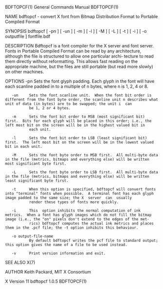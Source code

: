 BDFTOPCF(1)                                                                              General Commands Manual                                                                              BDFTOPCF(1)

NAME
       bdftopcf - convert X font from Bitmap Distribution Format to Portable Compiled Format

SYNOPSIS
       bdftopcf [ -pn ] [ -un ] [ -m ] [ -l ] [ -M ] [ -L ] [ -t ] [ -i ] [ -o outputfile ] fontfile.bdf

DESCRIPTION
       Bdftopcf  is  a font compiler for the X server and font server.  Fonts in Portable Compiled Format can be read by any architecture, although the file is structured to allow one particular archi‐
       tecture to read them directly without reformatting.  This allows fast reading on the appropriate machine, but the files are still portable (but read more slowly) on other machines.

OPTIONS
       -pn     Sets the font glyph padding.  Each glyph in the font will have each scanline padded in to a multiple of n bytes, where n is 1, 2, 4 or 8.

       -un     Sets the font scanline unit.  When the font bit order is different from the font byte order, the scanline unit n describes what unit of data (in bytes) are to be swapped; the unit i  can
               be 1, 2 or 4 bytes.

       -m      Sets the font bit order to MSB (most significant bit) first.  Bits for each glyph will be placed in this order; i.e., the left most bit on the screen will be in the highest valued bit in
               each unit.

       -l      Sets the font bit order to LSB (least significant bit) first.  The left most bit on the screen will be in the lowest valued bit in each unit.

       -M      Sets the font byte order to MSB first.  All multi-byte data in the file (metrics, bitmaps and everything else) will be written most significant byte first.

       -L      Sets the font byte order to LSB first.  All multi-byte data in the file (metrics, bitmaps and everything else) will be written least significant byte first.

       -t      When this option is specified, bdftopcf will convert fonts into "terminal" fonts when possible.  A terminal font has each glyph image padded to the same size; the X  server  can  usually
               render these types of fonts more quickly.

       -i      This  option inhibits the normal computation of ink metrics.  When a font has glyph images which do not fill the bitmap image (i.e., the "on" pixels don't extend to the edges of the met‐
               rics) bdftopcf computes the actual ink metrics and places them in the .pcf file; the -t option inhibits this behaviour.

       -o output-file-name
               By default bdftopcf writes the pcf file to standard output; this option gives the name of a file to be used instead.

       -v      Print version information and exit.

SEE ALSO
       X(7)

AUTHOR
       Keith Packard, MIT X Consortium

X Version 11                                                                                  bdftopcf 1.0.5                                                                                  BDFTOPCF(1)
